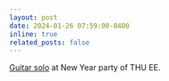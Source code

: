 ```yaml
---
layout: post
date: 2024-01-26 07:59:00-0400
inline: true
related_posts: false
---
```


[Guitar solo](https://pengboxiangshang.github.io/guitar/) at New Year party of THU EE.
